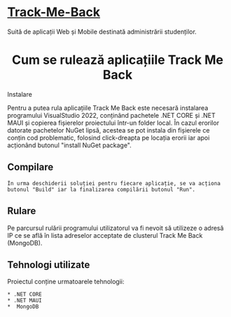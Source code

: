 # [Track-Me-Back](https://github.com/PerianAndreiFlorin/Track-Me-Back)
Suită de aplicații Web și Mobile destinată administrării studenților.

 <h1 align="center">Cum se rulează aplicațiile Track Me Back</h2

## Instalare
   Pentru a putea rula aplicațiile Track Me Back este necesară instalarea programului VisualStudio 2022, conținând pachetele .NET CORE și .NET MAUI și copierea fișierelor proiectului într-un folder local.
   În cazul erorilor datorate pachetelor NuGet lipsă, acestea se pot instala din fișierele ce conțin cod problematic, folosind click-dreapta pe locația erorii iar apoi acționând butonul "install NuGet package".

## Compilare
    În urma deschiderii soluției pentru fiecare aplicație, se va acționa butonul "Build" iar la finalizarea compilării butonul "Run".   

## Rulare
  Pe parcursul rulării programului utilizatorul va fi nevoit să utilizeze o adresă IP ce se află în lista adreselor acceptate de clusterul Track Me Back (MongoDB).
    
## Tehnologi utilizate
  Proiectul conține urmatoarele tehnologii:

    * .NET CORE
    * .NET MAUI
    *  MongoDB
